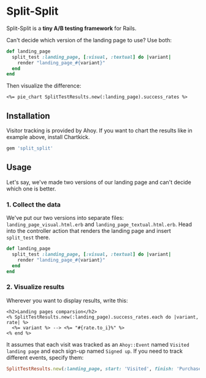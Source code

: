# Split-Split

Split-Split is a **tiny A/B testing framework** for Rails.

Can't decide which version of the landing page to use? Use both:
```ruby
def landing_page
  split_test :landing_page, [:visual, :textual] do |variant|
    render "landing_page_#{variant}"
  end
end
```

Then visualize the difference:
```erb
<%= pie_chart SplitTestResults.new(:landing_page).success_rates %>
```

## Installation

Visitor tracking is provided by Ahoy. If you want to chart the results like in example above, install Chartkick.

```ruby
gem 'split_split'
```

## Usage

Let's say, we've made two versions of our landing page and can't decide which one is better.

### 1. Collect the data

We've put our two versions into separate files: `landing_page_visual.html.erb` and `landing_page_textual.html.erb`. Head into the controller action that renders the landing page and insert `split_test` there.

```ruby
def landing_page
  split_test :landing_page, [:visual, :textual] do |variant|
    render "landing_page_#{variant}"
  end
end
```

### 2. Visualize results

Wherever you want to display results, write this:

```erb
<h2>Landing pages comparsion</h2>
<% SplitTestResults.new(:landing_page).success_rates.each do |variant, rate| %>
  <%= variant %> --> <%= "#{rate.to_i}%" %>
<% end %>
```

It assumes that each visit was tracked as an `Ahoy::Event` named `Visited landing page` and each sign-up named `Signed up`. If you need to track different events, specify them:

```ruby
SplitTestResults.new(:landing_page, start: 'Visited', finish: 'Purchased').success_rates
```